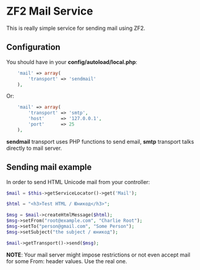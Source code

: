 ZF2 Mail Service
================

This is really simple service for sending mail using ZF2.

Configuration
-------------
You should have in your **config/autoload/local.php**:

```php
    'mail' => array(
        'transport' => 'sendmail'
    ),
```

Or:

```php
    'mail' => array(
        'transport' => 'smtp',
        'host'      => '127.0.0.1',
        'port'      => 25
    ),
```

**sendmail** transport uses PHP functions to send email, **smtp** transport talks directly to mail server.

Sending mail example
--------------------
In order to send HTML Unicode mail from your controller:

```php
$mail = $this->getServiceLocator()->get('Mail');

$html = "<h3>Test HTML / Юникод</h3>";

$msg = $mail->createHtmlMessage($html);
$msg->setFrom("root@example.com", "Charlie Root");
$msg->setTo("person@gmail.com", "Some Person");
$msg->setSubject("the subject / юникод");

$mail->getTransport()->send($msg);
```

**NOTE**: Your mail server might impose restrictions or not even accept mail for some From: header values. Use the real one.
